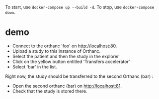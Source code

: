 To start, use `docker-compose up --build -d`.
To stop, use `docker-compose down`.

# demo

- Connect to the orthanc 'foo' on [http://localhost:80](http://localhost:80).
- Upload a study to this instance of Orthanc.
- Select the patient and then the study in the explorer
- Click on the yellow button entitled 'Transfers accelerator'
- Select 'bar' in the list.

Right now, the study should be transferred to the second Orthanc (bar) :

- Open the second orthanc (bar) on [http://localhost:81](http://localhost:81).
- Check that the study is stored there.
